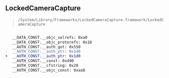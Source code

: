 ## LockedCameraCapture

> `/System/Library/Frameworks/LockedCameraCapture.framework/LockedCameraCapture`

```diff

   __DATA_CONST.__objc_selrefs: 0xa0
   __DATA_CONST.__objc_protorefs: 0x18
   __AUTH_CONST.__auth_got: 0x550
-  __AUTH_CONST.__auth_ptr: 0x1d8
+  __AUTH_CONST.__auth_ptr: 0x1d0
   __AUTH_CONST.__const: 0x490
   __AUTH_CONST.__cfstring: 0x20
   __AUTH_CONST.__objc_const: 0xaa8

```

